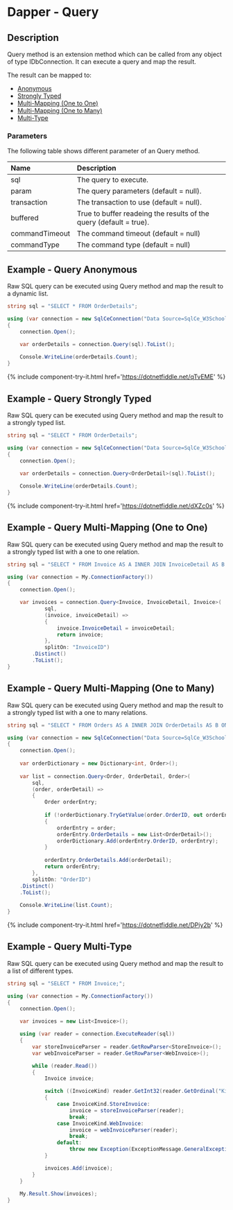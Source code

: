 # Dapper - Query 

## Description
Query method is an extension method which can be called from any object of type IDbConnection. It can execute a query and map the result.

The result can be mapped to:

- [Anonymous](#example---query-anonymous)
- [Strongly Typed](#example---query-strongly-typed)
- [Multi-Mapping (One to One)](#example---query-multi-mapping-one-to-one)
- [Multi-Mapping (One to Many)](#example---query-multi-mapping-one-to-many)
- [Multi-Type](#example---query-multi-type)

### Parameters
The following table shows different parameter of an Query method.

| Name | Description |
| :--- | :---------- |
| sql         | The query to execute. |
| param       | The query parameters (default = null). |
| transaction | The transaction to use (default = null). |
| buffered    | True to buffer readeing the results of the query (default = true). |
| commandTimeout | The command timeout (default = null) |
| commandType    | The command type (default = null) |

## Example - Query Anonymous
Raw SQL query can be executed using Query method and map the result to a dynamic list.

```csharp
string sql = "SELECT * FROM OrderDetails";

using (var connection = new SqlCeConnection("Data Source=SqlCe_W3Schools.sdf"))
{
	connection.Open();
	
	var orderDetails = connection.Query(sql).ToList();

	Console.WriteLine(orderDetails.Count);
}
```

{% include component-try-it.html href='https://dotnetfiddle.net/qTvEME' %}

## Example - Query Strongly Typed
Raw SQL query can be executed using Query method and map the result to a strongly typed list.

```csharp
string sql = "SELECT * FROM OrderDetails";

using (var connection = new SqlCeConnection("Data Source=SqlCe_W3Schools.sdf"))
{
	connection.Open();
	
	var orderDetails = connection.Query<OrderDetail>(sql).ToList();

	Console.WriteLine(orderDetails.Count);
}
```

{% include component-try-it.html href='https://dotnetfiddle.net/dXZc0s' %}

## Example - Query Multi-Mapping (One to One)
Raw SQL query can be executed using Query method and map the result to a strongly typed list with a one to one relation.

```csharp
string sql = "SELECT * FROM Invoice AS A INNER JOIN InvoiceDetail AS B ON A.InvoiceID = B.InvoiceID;";

using (var connection = My.ConnectionFactory())
{
    connection.Open();

    var invoices = connection.Query<Invoice, InvoiceDetail, Invoice>(
            sql,
            (invoice, invoiceDetail) =>
            {
                invoice.InvoiceDetail = invoiceDetail;
                return invoice;
            },
            splitOn: "InvoiceID")
        .Distinct()
        .ToList();
}
```

## Example - Query Multi-Mapping (One to Many)
Raw SQL query can be executed using Query method and map the result to a strongly typed list with a one to many relations.

```csharp
string sql = "SELECT * FROM Orders AS A INNER JOIN OrderDetails AS B ON A.OrderID = B.OrderID;";

using (var connection = new SqlCeConnection("Data Source=SqlCe_W3Schools.sdf"))
{
    connection.Open();
    
    var orderDictionary = new Dictionary<int, Order>();
    
    var list = connection.Query<Order, OrderDetail, Order>(
        sql,
        (order, orderDetail) =>
        {
          	Order orderEntry;
          
          	if (!orderDictionary.TryGetValue(order.OrderID, out orderEntry))
          	{
              	orderEntry = order;
              	orderEntry.OrderDetails = new List<OrderDetail>();
              	orderDictionary.Add(orderEntry.OrderID, orderEntry);
          	}
        
          	orderEntry.OrderDetails.Add(orderDetail);
          	return orderEntry;
        },
        splitOn: "OrderID")
    .Distinct()
    .ToList();
    
    Console.WriteLine(list.Count);
}
```

{% include component-try-it.html href='https://dotnetfiddle.net/DPiy2b' %}

## Example - Query Multi-Type
Raw SQL query can be executed using Query method and map the result to a list of different types.

```csharp
string sql = "SELECT * FROM Invoice;";

using (var connection = My.ConnectionFactory())
{
    connection.Open();

    var invoices = new List<Invoice>();

    using (var reader = connection.ExecuteReader(sql))
    {
        var storeInvoiceParser = reader.GetRowParser<StoreInvoice>();
        var webInvoiceParser = reader.GetRowParser<WebInvoice>();

        while (reader.Read())
        {
            Invoice invoice;

            switch ((InvoiceKind) reader.GetInt32(reader.GetOrdinal("Kind")))
            {
                case InvoiceKind.StoreInvoice:
                    invoice = storeInvoiceParser(reader);
                    break;
                case InvoiceKind.WebInvoice:
                    invoice = webInvoiceParser(reader);
                    break;
                default:
                    throw new Exception(ExceptionMessage.GeneralException);
            }

            invoices.Add(invoice);
        }
    }
    
    My.Result.Show(invoices);
}
```